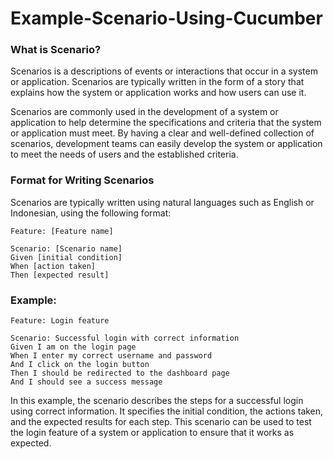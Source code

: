 # Example-Scenario-Using-Cucumber

### What is Scenario?
Scenarios is a descriptions of events or interactions that occur in a system or application. Scenarios are typically written in the form of a story that explains how the system or application works and how users can use it.

Scenarios are commonly used in the development of a system or application to help determine the specifications and criteria that the system or application must meet. By having a clear and well-defined collection of scenarios, development teams can easily develop the system or application to meet the needs of users and the established criteria.

### Format for Writing Scenarios
Scenarios are typically written using natural languages such as English or Indonesian, using the following format:

```gherkin
Feature: [Feature name]

Scenario: [Scenario name]
Given [initial condition]
When [action taken]
Then [expected result]

```

### Example:
```gherkin
Feature: Login feature

Scenario: Successful login with correct information
Given I am on the login page
When I enter my correct username and password
And I click on the login button
Then I should be redirected to the dashboard page
And I should see a success message

```

In this example, the scenario describes the steps for a successful login using correct information. It specifies the initial condition, the actions taken, and the expected results for each step. This scenario can be used to test the login feature of a system or application to ensure that it works as expected.

